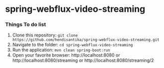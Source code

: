 # spring-webflux-video-streaming

### Things To do list

1. Clone this repository: `git clone https://github.com/hendisantika/spring-webflux-video-streaming.git`
2. Navigate to the folder: `cd spring-webflux-video-streaming`
3. Run the application: `mvn clean spring-boot:run`
4. Open your favorite browser: http://localhost:8080 or http://localhost:8080/streaming
   or http://localhost:8080/streaming/2
